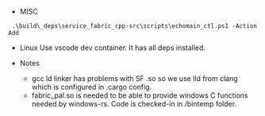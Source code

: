 * MISC
```
 .\build\_deps\service_fabric_cpp-src\scripts\echomain_ctl.ps1 -Action Add  
```

* Linux
Use vscode dev container. It has all deps installed.

* Notes
  * gcc ld linker has problems with SF .so so we use lld from clang which is configured in .cargo config.
  * fabric_pal.so is needed to be able to provide windows C functions needed by windows-rs. Code is checked-in in /bintemp folder.

